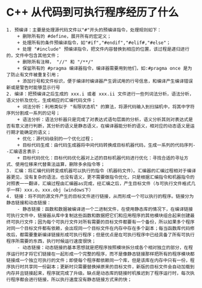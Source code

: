 # C++ 从代码到可执行程序经历了什么
    1. 预编译：主要是处理源代码文件以"#"开头的预编译指令，处理规则如下：
        + 删除所有的 #define，展开所有的宏定义；
        + 处理所有的条件预编译指令，如"#if","#endif","#elif#,"#else"；
        + 处理 "#include" 预编译指令，把文件内容替换到相应的位置，该过程是递归进行的，文件中包含其他文件；
        + 删除所有注释， "//" 和 "/**/"
        + 保留所有的 #pragma 编译器指令，编译器需要用到他们，如:#pragma once 是为了防止有文件被重复引用；
        + 添加行号和文件标识，便于编译时编译器产生调试用的行号信息，和编译产生编译错误新或是警告时能够显示行号
    2. 编译：把预编译之后生成的 xxx.i 或者 xxx.ii 文件进行一些列词法分析，语法分析，语义分析及优化，生成相应的汇编代码文件；
        + 词法分析：利用类似于 "有限状态机" 的算法，将源代码输入到扫描机中，将其中字符序列分割成一系列的记号；
        + 语法分析：语法分析器只是完成了对表达式语句层面的分析，语义分析其则对表达式是否有意义进行判断，其分析的语义是静态语义，在编译器能分析的语义，相对应的动态语义是运行期才能确定的语义；
        + 优化：源代码级别的一个优化过程；
        + 目标代码生成：由代码生成器将中间代码转换成目标机器代码，生成一系列的代码序列--汇编语言表示；
        + 目标代码优化：目标代码优化器对上述的目标机器代码进行优化：寻找合适的寻址方式、使用位移来代替乘法运算，删除多余指令等；
    3. 汇编：将汇编代码转变成机器可以执行的指令（机器码文件）。汇编器的汇编过程相对于编译器更见，没有复杂的语法，也没有语义，更不需要做指令优化，只是根据汇编指令和机器指令的对照表一一翻译，汇编过程由汇编器as完成，经汇编之后，产生目标文件（与可执行文件格式几乎一样）xxx.o，xxx.obj（windows下）
    4. 链接：将不同的源文件产生的目标文件进行链接，从而形成一个可以执行的程序。链接分为静态链接和动态链接：
        - 静态链接：函数和数据被编译进一个二进制文件，在使用静态库的情况下，在编译链接可执行文件中，链接器从库中复制这些函数和数据把它们和应用程序的其他模块组合起来创建最终可执行文件；因为每个可执行文件对所有需要的目标文件都要有一个备份，所以如果多个程序对同一个目标文件都有依赖，会出现同一个目标文件在内存中存在多个副本；每当函数库代码修改后，都需要重新编译链接形成可执行程序；但是优点是在可执行程序中已经具备了所有可执行程序所需要的东西，执行时候运行速度很快；
        - 动态链接：动态链接的基本思想就是把程序按照模块拆分成各个相对独立的部分，在程序运行时才将它们链接在一起形成一个完整的程序，而不是像静态链接那样把所有的程序模块都链接成一个独立可执行的文件；即使每个程序都依赖同一个库，但是该库在内存中只有一份，程序执行时共享同一份副本；更新时只需要替换掉原来的目标文件，新版的目标文件会自动加载到内存并且链接起来，程序就完成了升级。缺点是动态库的链接时机推迟到了程序运行时，每次执行程序都会进行链接，所以执行速度没有静态链接方式来的快；